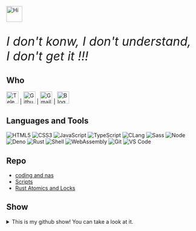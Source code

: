 <img src="https://emojis.slackmojis.com/emojis/images/1588866973/8934/hellokittydance.gif?1588866973" alt="Hi" width="42" /> <p style="font-style:italic;font-size:2rem">I don't konw, I don't understand, I don't get it !!!</p>

## Who

[<img src="https://telegram.org/favicon.ico" width="32px" alt="Telegram" />](https://t.me/fwqaaq) | [<img src="https://github.com/favicon.ico" width="32px" alt="Github">](https://github.com/fwqaaq) | [<img src="https://mail.google.com/favicon.ico" width="32px" alt="Gmail">](mailto:fwqaaq@gmail) | [<img src="https://www.fwqaq.us/public/favicon.ico" width="32px" alt="Blog" />](https://www.fwqaq.us)

## Languages and Tools

![HTML5](https://img.shields.io/badge/-HTML5-%23E34C26?style=flat&logo=html5&logoColor=ffffff)
![CSS3](https://img.shields.io/badge/-CSS3-%23197CBE?style=flat&logo=css3)
![JavaScript](https://img.shields.io/badge/-JavaScript-%23F7DF1C?style=flat&logo=javascript&logoColor=000000&labelColor=%23ECD83E&color=%23ECD83E)
![TypeScript](https://img.shields.io/badge/-TypeScript-%230077AA?style=flat&logo=typescript&logoColor=000000)
![CLang](https://img.shields.io/badge/-CLang-%2320232A?style=flat&logo=C&logoColor=0f4fff)
![Sass](https://img.shields.io/badge/-Sass-%23CB6498?style=flat&logo=sass&logoColor=ffffff)
![Node](https://img.shields.io/badge/-Node.js-%23579050?style=flat&logo=node.js&logoColor=ffffff)
![Deno](https://img.shields.io/badge/-Deno-%23FFFFFF?style=flat&logo=deno&logoColor=000000)
![Rust](https://img.shields.io/badge/-Rust-%23DEA584?style=flat&logo=rust&logoColor=000000)
![Shell](https://img.shields.io/badge/-Shell-%2389E051?style=flat&logo=powershell&logoColor=ffffff)
![WebAssembly](https://img.shields.io/badge/-WebAssembly-654FF0?style=flat&logo=webassembly&logoColor=ffffff)
![Git](https://img.shields.io/badge/-Git-%23ED5A47?style=flat&logo=git&logoColor=%23ffffff)
![VS Code](https://img.shields.io/badge/-VSCode-%230066B8?style=flat&logo=visual-studio-code)

## Repo

* [coding and nas](https://github.com/fwqaaq/coding_and_nas)
* [Scripts](https://github.com/fwqaaq/scripts)
* [Rust Atomics and Locks](https://github.com/rustcc/Rust_Atomics_and_Locks)

## Show

<details>
  <summary>This is my github show! You can take a look at it.</summary>
  <img width="100%" src="http://github-profile-summary-cards.vercel.app/api/cards/profile-details?username=fwqaaq&theme=tokyonight">
  <img  src="http://github-profile-summary-cards.vercel.app/api/cards/most-commit-language?username=fwqaaq&theme=tokyonight">
  <img  src="http://github-profile-summary-cards.vercel.app/api/cards/stats?username=fwqaaq&theme=tokyonight">
</details>
